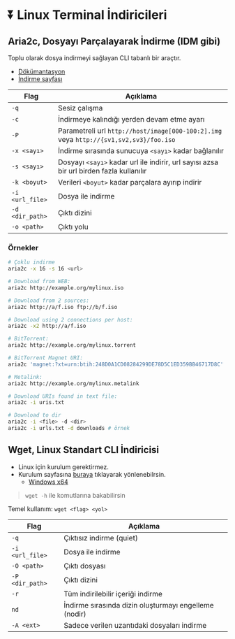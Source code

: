 # ⏬ Linux Terminal İndiricileri 

## Aria2c, Dosyayı Parçalayarak İndirme (IDM gibi)

Toplu olarak dosya indirmeyi sağlayan CLI tabanlı bir araçtır.

- [Dökümantasyon](https://aria2.github.io/manual/en/html/aria2c.html)
- [İndirme sayfası](https://aria2.github.io/)

| Flag            | Açıklama                                                                                |
| --------------- | --------------------------------------------------------------------------------------- |
| `-q`            | Sesiz çalışma                                                                           |
| `-c`            | İndirmeye kalındığı yerden devam etme ayarı                                             |
| `-P`            | Parametreli url `http://host/image[000-100:2].img` veya `http://{sv1,sv2,sv3}/foo.iso`  |
| `-x <sayı>`     | İndirme sırasında sunucuya `<sayı>` kadar bağlanılır                                    |
| `-s <sayı>`     | Dosyayı `<sayı>` kadar url ile indirir, url sayısı azsa bir url birden fazla kullanılır |
| `-k <boyut>`    | Verileri `<boyut>` kadar parçalara ayırıp indirir                                       |
| `-i <url_file>` | Dosya ile indirme                                                                       |
| `-d <dir_path>` | Çıktı dizini                                                                            |
| `-o <path>`     | Çıktı yolu                                                                              |

### Örnekler

```sh
# Çoklu indirme
aria2c -x 16 -s 16 <url>

# Download from WEB:
aria2c http://example.org/mylinux.iso

# Download from 2 sources:
aria2c http://a/f.iso ftp://b/f.iso

# Download using 2 connections per host:
aria2c -x2 http://a/f.iso

# BitTorrent:
aria2c http://example.org/mylinux.torrent

# BitTorrent Magnet URI:
aria2c 'magnet:?xt=urn:btih:248D0A1CD08284299DE78D5C1ED359BB46717D8C'

# Metalink:
aria2c http://example.org/mylinux.metalink

# Download URIs found in text file:
aria2c -i uris.txt

# Download to dir
aria2c -i <file> -d <dir>
aria2c -i urls.txt -d downloads # örnek
```

## Wget, Linux Standart CLI İndiricisi

- Linux için kurulum gerektirmez.
- Kurulum sayfasına [buraya](https://eternallybored.org/misc/wget/) tıklayarak yönlenebilrsin.
  - [Windows x64](https://drive.google.com/open?id=1UULzjZVRpjVgDiDsVhLtWW7oggVfHFUK)

> `wget -h` ile komutlarına bakabilirsin

Temel kullanım: `wget <flag> <yol>`

| Flag            | Açıklama                                              |
| --------------- | ----------------------------------------------------- |
| `-q`            | Çıktısız indirme (quiet)                              |
| `-i <url_file>` | Dosya ile indirme                                     |
| `-O <path>`     | Çıktı dosyası                                         |
| `-P <dir_path>` | Çıktı dizini                                          |
| `-r`            | Tüm indirilebilir içeriği indirme                     |
| `nd`            | İndirme sırasında dizin oluşturmayı engelleme (nodir) |
| `-A <ext>`      | Sadece verilen uzantıdaki dosyaları indirme           |
